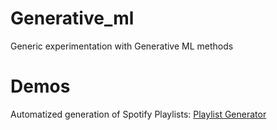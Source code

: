# Generative_ml
Generic experimentation with Generative ML methods

# Demos
Automatized generation of Spotify Playlists:
[Playlist Generator](playlist_generator_demo.ipnb)

